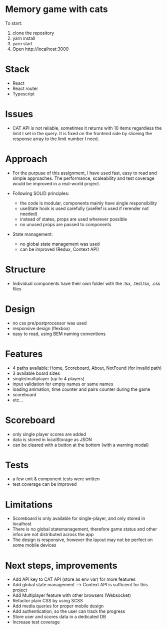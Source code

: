 # Memory game with cats
To start:
1. clone the repository
2. yarn install
3. yarn start
4. Open http://localhost:3000

# Stack
- React
- React router
- Typescript

# Issues
- CAT API is not reliable, sometimes it returns with 10 items regardless the limit I set in the query. It is fixed on the frontend side by sliceing the response array to the limit number I need.

# Approach
- For the purpuse of this assignment, I have used fast, easy to read and simple approaches. The performance, scaleability and test coverage would be improved in a real-world project.

- Following SOLID principles:
  - the code is modular, components mainly have single responsibility
  - useState hook is used carefully (useRef is used if rerender not needed)
  - instead of states, props are used wherever possible
  - no unused props are passed to components

- State management:
  - no global state management was used
  - can be improved (Redux, Context API)

# Structure
- Individual components have their own folder with the .tsx, .test.tsx, .css files

# Design
- no css pre/postprocessor was used
- responsive design (flexbox)
- easy to read, using BEM naming conventions

# Features
- 4 paths available: Home, Scoreboard, About, NotFound (for invalid path)
- 3 available board sizes
- single/multiplayer (up to 4 players)
- input validation for empty names or same names
- loading animation, time counter and pairs counter during the game
- scoreboard
- etc...

# Scoreboard
- only single player scores are added
- data is stored in localStorage as JSON
- can be cleared with a button at the bottom (with a warning modal)

# Tests
- a few unit & component tests were written
- test coverage can be improved

# Limitations
- Scoreboard is only available for single-player, and only stored in localhost
- There is no global statemanagement, therefore game status and other infos are not distributed across the app
- The design is responsive, however the layout may not be perfect on some mobile devices

# Next steps, improvements
- Add API key to CAT API (store as env var) for more features
- Add global state management --> Context API is sufficient for this project
- Add Multiplayer feature with other browsers (Websocket)
- Refactor plain CSS by using SCSS
- Add media queries for proper mobile design
- Add authentication, so the user can track the progress
- Store user and scores data in a dedicated DB
- Increase test coverage
